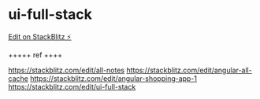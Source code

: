 # ui-full-stack

[Edit on StackBlitz ⚡️](https://stackblitz.com/edit/js-xm8qjh)

+++++
ref
++++

https://stackblitz.com/edit/all-notes
https://stackblitz.com/edit/angular-all-cache
https://stackblitz.com/edit/angular-shopping-app-1
https://stackblitz.com/edit/ui-full-stack

